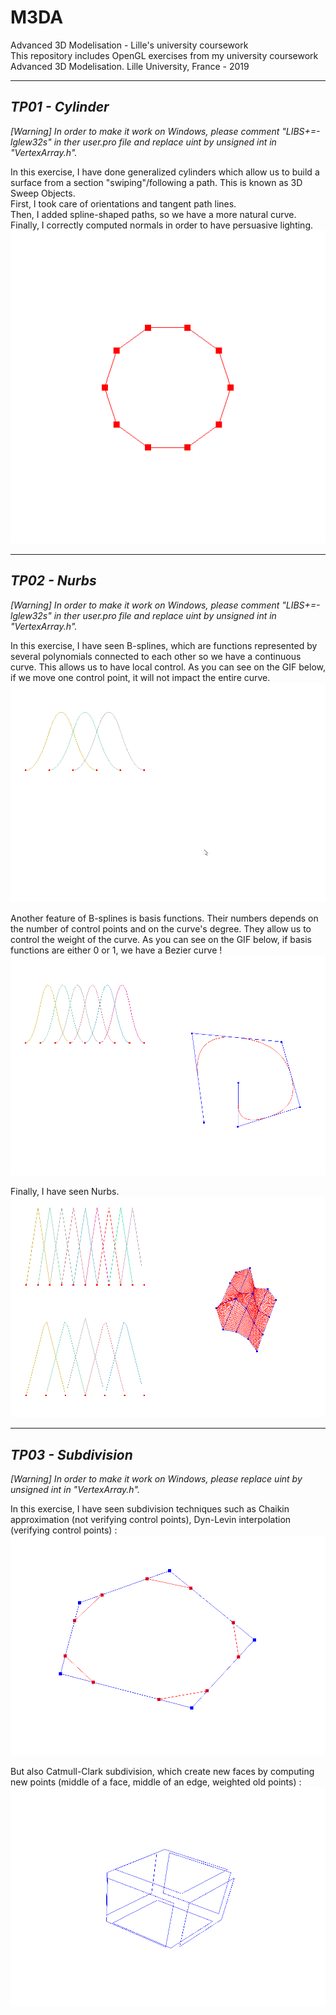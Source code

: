 # M3DA

Advanced 3D Modelisation - Lille's university coursework  
This repository includes OpenGL exercises from my university coursework Advanced 3D Modelisation.
Lille University, France - 2019

--------------------------------------------
## _TP01 - Cylinder_

_[Warning] In order to make it work on Windows, please comment "LIBS+=-lglew32s" in ther user.pro file and replace uint by unsigned int in "VertexArray.h"._

In this exercise, I have done generalized cylinders which allow us to build a surface from a section "swiping"/following a path. This is known as 3D Sweep Objects.  
First, I took care of orientations and tangent path lines.  
Then, I added spline-shaped paths, so we have a more natural curve.  
Finally, I correctly computed normals in order to have persuasive lighting.  
![cylinder](/media/cylinder.gif)

--------------------------------------------
## _TP02 - Nurbs_

_[Warning] In order to make it work on Windows, please comment "LIBS+=-lglew32s" in ther user.pro file and replace uint by unsigned int in "VertexArray.h"._

In this exercise, I have seen B-splines, which are functions represented by several polynomials connected to each other so we have a continuous curve. This allows us to have local control. As you can see on the GIF below, if we move one control point, it will not impact the entire curve.
![cylinder](/media/splines1.gif)

Another feature of B-splines is basis functions. Their numbers depends on the number of control points and on the curve's degree. They allow us to control the weight of the curve. As you can see on the GIF below, if basis functions are either 0 or 1, we have a Bezier curve !
![cylinder](/media/splines2.gif)

Finally, I have seen Nurbs.
![cylinder](/media/splines3.png)

--------------------------------------------
## _TP03 - Subdivision_

_[Warning] In order to make it work on Windows, please replace uint by unsigned int in "VertexArray.h"._

In this exercise, I have seen subdivision techniques such as Chaikin approximation (not verifying control points), Dyn-Levin interpolation (verifying control points) :  
![cylinder](/media/subdivision1.gif)

But also Catmull-Clark subdivision, which create new faces by computing new points (middle of a face, middle of an edge, weighted old points) :  
![cylinder](/media/subdivision2.gif)

